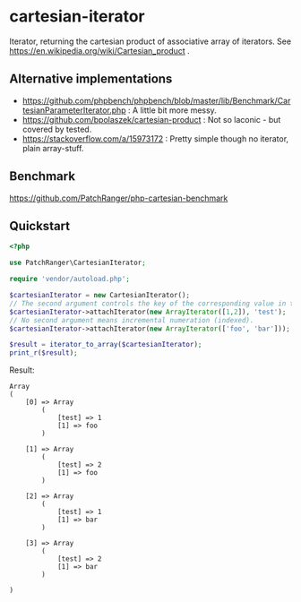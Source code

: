 # cartesian-iterator
Iterator, returning the cartesian product of associative array of iterators. See https://en.wikipedia.org/wiki/Cartesian_product .

## Alternative implementations
- https://github.com/phpbench/phpbench/blob/master/lib/Benchmark/CartesianParameterIterator.php : A little bit more messy.
- https://github.com/bpolaszek/cartesian-product : Not so laconic - but covered by tested.
- https://stackoverflow.com/a/15973172 : Pretty simple though no iterator, plain array-stuff.

## Benchmark
https://github.com/PatchRanger/php-cartesian-benchmark

## Quickstart
```php
<?php

use PatchRanger\CartesianIterator;

require 'vendor/autoload.php';

$cartesianIterator = new CartesianIterator();
// The second argument controls the key of the corresponding value in the product array.
$cartesianIterator->attachIterator(new ArrayIterator([1,2]), 'test');
// No second argument means incremental numeration (indexed).
$cartesianIterator->attachIterator(new ArrayIterator(['foo', 'bar']));

$result = iterator_to_array($cartesianIterator);
print_r($result);
```
Result:
```
Array
(
    [0] => Array
        (
            [test] => 1
            [1] => foo
        )

    [1] => Array
        (
            [test] => 2
            [1] => foo
        )

    [2] => Array
        (
            [test] => 1
            [1] => bar
        )

    [3] => Array
        (
            [test] => 2
            [1] => bar
        )

)
```
